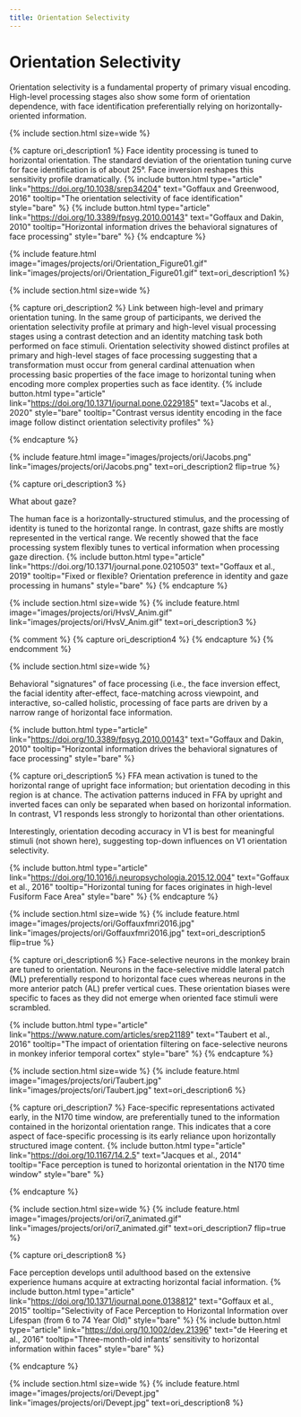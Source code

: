 ```yaml
---
title: Orientation Selectivity
---
```

# Orientation Selectivity

Orientation selectivity is a fundamental property of primary visual encoding. High-level processing stages also show some form of orientation dependence, with face identification preferentially relying on horizontally-oriented information. 

{% include section.html
  size=wide %}
  
{% capture ori_description1 %}
  Face identity processing is tuned to horizontal orientation. The standard deviation of the orientation tuning curve for face identification is of about 25°. Face inversion reshapes this sensitivity profile dramatically.
  {%
  include button.html
  type="article"
  link="https://doi.org/10.1038/srep34204"
  text="Goffaux and Greenwood, 2016"
  tooltip="The orientation selectivity of face identification"
  style="bare"
  %}
  {%
  include button.html
  type="article"
  link="https://doi.org/10.3389/fpsyg.2010.00143"
  text="Goffaux and Dakin, 2010"
  tooltip="Horizontal information drives the behavioral signatures of face processing"
  style="bare"
  %}
{% endcapture %}

{%
  include feature.html
  image="images/projects/ori/Orientation_Figure01.gif"
  link="images/projects/ori/Orientation_Figure01.gif"
  text=ori_description1
%}

{% include section.html 
  size=wide %}

{% capture ori_description2 %}
  Link between high-level and primary orientation tuning. In the same group of participants, we derived the orientation selectivity profile at primary and high-level visual processing stages using a contrast detection and an identity matching task both performed on face stimuli. Orientation selectivity showed distinct profiles at primary and high-level stages of face processing suggesting that a transformation must occur from general cardinal attenuation when processing basic properties of the face image to horizontal tuning when encoding more complex properties such as face identity.
  {%
  include button.html
  type="article"
  link="https://doi.org/10.1371/journal.pone.0229185"
  text="Jacobs et al., 2020"
  style="bare"
  tooltip="Contrast versus identity encoding in the face image follow distinct orientation selectivity profiles"
  %}

{% endcapture %}

{%
  include feature.html
  image="images/projects/ori/Jacobs.png"
  link="images/projects/ori/Jacobs.png"
  text=ori_description2
  flip=true
%}

{% capture ori_description3 %}
  <p> What about gaze? </p> 
  The human face is a horizontally-structured stimulus, and the processing of identity is tuned to the horizontal range. In contrast, gaze shifts are mostly represented in the vertical range. We recently showed that the face processing system flexibly tunes to vertical information when processing gaze direction. 
  {%
  include button.html
  type="article"
  link="https://doi.org/10.1371/journal.pone.0210503"
  text="Goffaux et al., 2019"
  tooltip="Fixed or flexible? Orientation preference in identity and gaze processing in humans"
  style="bare"
  %}
{% endcapture %}

{% include section.html
  size=wide %}
{%
  include feature.html
  image="images/projects/ori/HvsV_Anim.gif"
  link="images/projects/ori/HvsV_Anim.gif"
  text=ori_description3
  %}


{% comment %}
{% capture ori_description4 %}
{% endcapture %}
{% endcomment %}

 {% include section.html
  size=wide %}

Behavioral "signatures" of face processing (i.e., the face inversion effect, the facial identity after-effect, face-matching across viewpoint, and interactive, so-called holistic, processing of face parts are driven by a narrow range of horizontal face information.

  {%
  include button.html
  type="article"
  link="https://doi.org/10.3389/fpsyg.2010.00143"
  text="Goffaux and Dakin, 2010"
  tooltip="Horizontal information drives the behavioral signatures of face processing"
  style="bare"
  %}

 {% capture ori_description5 %}
  FFA mean activation is tuned to the horizontal range of upright face information; but orientation decoding in this region is at chance. The activation patterns induced in FFA by upright and inverted faces can only be separated when based on horizontal information. In contrast, V1 responds less strongly to horizontal than other orientations. 
 <p> Interestingly, orientation decoding accuracy in V1 is best for meaningful stimuli (not shown here), suggesting top-down influences on V1 orientation selectivity.</p> 

  {%
  include button.html
  type="article"
  link="https://doi.org/10.1016/j.neuropsychologia.2015.12.004"
  text="Goffaux et al., 2016"
  tooltip="Horizontal tuning for faces originates in high-level Fusiform Face Area"
  style="bare"
  %}
{% endcapture %}

{% include section.html
  size=wide %}
{%
  include feature.html
  image="images/projects/ori/Goffauxfmri2016.jpg"
  link="images/projects/ori/Goffauxfmri2016.jpg"
  text=ori_description5
  flip=true
  %}


 {% capture ori_description6 %}
 Face-selective neurons in the monkey brain are tuned to orientation. Neurons in the face-selective middle lateral patch (ML) preferentially respond to horizontal face cues whereas neurons in the more anterior patch (AL) prefer vertical cues. These orientation biases were specific to faces as they did not emerge when oriented face stimuli were scrambled.

  {%
  include button.html
  type="article"
  link="https://www.nature.com/articles/srep21189"
  text="Taubert et al., 2016"
  tooltip="The impact of orientation filtering on face-selective neurons in monkey inferior temporal cortex"
  style="bare"
  %}
 {% endcapture %}
 
{% include section.html
  size=wide %}
{%
  include feature.html
  image="images/projects/ori/Taubert.jpg"
  link="images/projects/ori/Taubert.jpg"
  text=ori_description6
  %}
 
{% capture ori_description7 %}
  Face-specific representations activated early, in the N170 time window, are preferentially tuned to the information contained in the horizontal orientation range. This indicates that a core aspect of face-specific processing is its early reliance upon horizontally structured image content.
    {%
  include button.html
  type="article"
  link="https://doi.org/10.1167/14.2.5"
  text="Jacques et al., 2014"
  tooltip="Face perception is tuned to horizontal orientation in the N170 time window"
  style="bare"
  %}

{% endcapture %}
 
 {% include section.html
  size=wide %}
{%
  include feature.html
  image="images/projects/ori/ori7_animated.gif"
  link="images/projects/ori/ori7_animated.gif"
  text=ori_description7
  flip=true
  %}
  
  {% capture ori_description8 %}
  
 Face perception develops until adulthood based on the extensive experience humans acquire at extracting horizontal facial information.
  {%
  include button.html
  type="article"
  link="https://doi.org/10.1371/journal.pone.0138812"
  text="Goffaux et al., 2015"
  tooltip="Selectivity of Face Perception to Horizontal Information over Lifespan (from 6 to 74 Year Old)"
  style="bare"
  %}
  {%
  include button.html
  type="article"
  link="https://doi.org/10.1002/dev.21396"
  text="de Heering et al., 2016"
  tooltip="Three-month-old infants’ sensitivity to horizontal information within faces"
  style="bare"
  %}
  
{% endcapture %}

{% include section.html
  size=wide %}
{%
  include feature.html
  image="images/projects/ori/Devept.jpg"
  link="images/projects/ori/Devept.jpg"
  text=ori_description8
  %}
